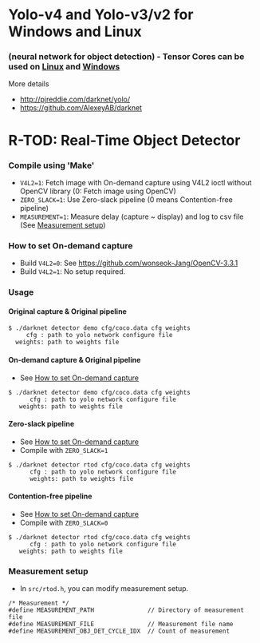 # Yolo-v4 and Yolo-v3/v2 for Windows and Linux
### (neural network for object detection) - Tensor Cores can be used on [Linux](https://github.com/AlexeyAB/darknet#how-to-compile-on-linux) and [Windows](https://github.com/AlexeyAB/darknet#how-to-compile-on-windows-using-cmake-gui)

More details
* http://pjreddie.com/darknet/yolo/
* https://github.com/AlexeyAB/darknet

# R-TOD: Real-Time Object Detector

### Compile using 'Make' ###
* `V4L2=1`: Fetch image with On-demand capture using V4L2 ioctl without OpenCV library (0: Fetch image using OpenCV)
* `ZERO_SLACK=1`: Use Zero-slack pipeline (0 means Contention-free pipeline)
* `MEASUREMENT=1`: Measure delay (capture ~ display) and log to csv file (See [Measurement setup](#measurement-setup))

### How to set On-demand capture
* Build `V4L2=0`: See https://github.com/wonseok-Jang/OpenCV-3.3.1
* Build `V4L2=1`: No setup required.

### Usage ###

#### Original capture & Original pipeline
```
$ ./darknet detector demo cfg/coco.data cfg weights 
     cfg : path to yolo network configure file
  weights: path to weights file
```
#### On-demand capture & Original pipeline
* See [How to set On-demand capture](#how-to-set-on--demand-capture)
```
$ ./darknet detector demo cfg/coco.data cfg weights
      cfg : path to yolo network configure file
   weights: path to weights file
```
#### Zero-slack pipeline
* See [How to set On-demand capture](#how-to-set-on--demand-capture)
* Compile with `ZERO_SLACK=1`
```
$ ./darknet detector rtod cfg/coco.data cfg weights
      cfg : path to yolo network configure file
      weights: path to weights file
```
#### Contention-free pipeline
* See [How to set On-demand capture](#how-to-set-on--demand-capture)
* Compile with `ZERO_SLACK=0`
```
$ ./darknet detector rtod cfg/coco.data cfg weights
      cfg : path to yolo network configure file
   weights: path to weights file
```

### Measurement setup ###
* In `src/rtod.h`, you can modify measurement setup.
```
/* Measurement */
#define MEASUREMENT_PATH               // Directory of measurement file
#define MEASUREMENT_FILE               // Measurement file name
#define MEASUREMENT_OBJ_DET_CYCLE_IDX  // Count of measurement
```
